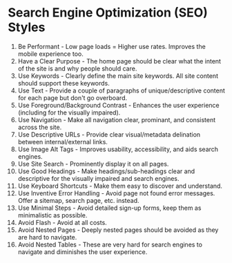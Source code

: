 # Search Engine Optimization (SEO) Styles

1. Be Performant - Low page loads = Higher use rates. Improves the mobile experience too.
1. Have a Clear Purpose - The home page should be clear what the intent of the site is and why
   people should care.
1. Use Keywords - Clearly define the main site keywords. All site content should support these
   keywords.
1. Use Text - Provide a couple of paragraphs of unique/descriptive content for each page but don't
   go overboard.
1. Use Foreground/Background Contrast - Enhances the user experience (including for the visually
   impaired).
1. Use Navigation - Make all navigation clear, prominant, and consistent across the site.
1. Use Descriptive URLs - Provide clear visual/metadata delination between internal/external links.
1. Use Image Alt Tags - Improves usability, accessibility, and aids search engines.
1. Use Site Search - Prominently display it on all pages.
1. Use Good Headings - Make headings/sub-headings clear and descriptive for the visually impaired
   and search engines.
1. Use Keyboard Shortcuts - Make them easy to discover and understand.
1. Use Inventive Error Handling - Avoid page not found error messages. Offer a sitemap, search page,
   etc. instead.
1. Use Minimal Steps - Avoid detailed sign-up forms, keep them as minimalistic as possible.
1. Avoid Flash - Avoid at all costs.
1. Avoid Nested Pages - Deeply nested pages should be avoided as they are hard to navigate.
1. Avoid Nested Tables - These are very hard for search engines to navigate and diminishes the user
   experience.
